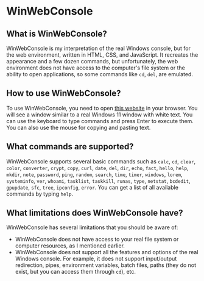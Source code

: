 # WinWebConsole

## What is WinWebConsole?

WinWebConsole is my interpretation of the real Windows console, but for the web environment, written in HTML, CSS, and JavaScript. It recreates the appearance and a few dozen commands, but unfortunately, the web environment does not have access to the computer's file system or the ability to open applications, so some commands like `cd`, `del`, are emulated.

## How to use WinWebConsole?

To use WinWebConsole, you need to open [this website](https://www.dimayastrebov.website/pages/console) in your browser. You will see a window similar to a real Windows 11 window with white text. You can use the keyboard to type commands and press Enter to execute them. You can also use the mouse for copying and pasting text.

## What commands are supported?

WinWebConsole supports several basic commands such as `calc`, `cd`, `clear`, `color`, `converter`, `crypt`, `copy`, `curl`, `date`, `del`, `dir`, `echo`, `fact`, `hello`, `help`, `mkdir`, `note`, `password`, `ping`, `random`, `search`, `time`, `timer`, `windows`, `lorem`, `systeminfo`, `ver`, `whoami`, `tasklist`, `taskkill`, `runas`, `type`, `netstat`, `bcdedit`, `gpupdate`, `sfc`, `tree`, `ipconfig`, `error`. You can get a list of all available commands by typing `help`.

## What limitations does WinWebConsole have?

WinWebConsole has several limitations that you should be aware of:

- WinWebConsole does not have access to your real file system or computer resources, as I mentioned earlier.
- WinWebConsole does not support all the features and options of the real Windows console. For example, it does not support input/output redirection, pipes, environment variables, batch files, paths (they do not exist, but you can access them through `cd`), etc.
